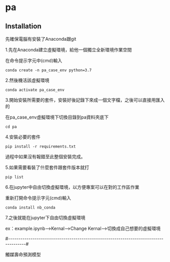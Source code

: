 # pa
## Installation
先確保電腦有安裝了Anaconda跟git

1.先在Anaconda建立虛擬環境，給他一個獨立全新環境作業空間

在命令提示字元中(cmd)輸入
```
conda create -n pa_case_env python=3.7
```
2.然後機活該虛擬環境
```
conda activate pa_case_env
```
3.開始安裝所需要的套件，安裝好後記錄下來成一個文字檔，之後可以直接用匯入的

在pa_case_env虛擬環境下切換目錄到pa資料夾底下
```
cd pa
```
4.安裝必要的套件
```
pip install -r requirements.txt
```
過程中如果沒有報錯至此整個安裝完成。

5.如果需要看裝了什麼套件跟套件版本就打
```
pip list
```
6.在jupyter中自由切換虛擬環境，以方便專案可以在對的工作區作業

重新打開命令提示字元(cmd)輸入
```
conda install nb_conda
```
7.之後就能在jupyter下自由切換虛擬環境

ex：example.ipynb-->Kernal-->Change Kernal-->切換成自己想要的虛擬環境

#--------------------------------------------------------------------------------------#

觸媒壽命預測模型
